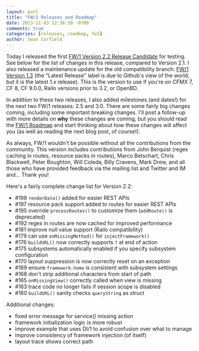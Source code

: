 ```yaml
---
layout: post
title: "FW/1 Releases and Roadmap"
date: 2013-11-03 12:38:30 -0700
comments: true
categories: [releases, roadmap, fw1]
author: Sean Corfield
---
```

Today I released the first [FW/1 Version 2.2 Release Candidate](https://github.com/framework-one/fw1/releases/tag/v2.2-rc1) for testing. See below for the list of changes in this release, compared to Version 2.1. I also released a maintenance update for the old compatibility branch: [FW/1 Version 1.3](https://github.com/framework-one/fw1/releases/tag/v1.3) (the "Latest Release" label is due to Github's view of the world, but it is the latest 1.x release). This is the version to use if you're on CFMX 7, CF 8, CF 9.0.0, Railo versions prior to 3.2, or OpenBD.<!-- more -->

In addition to these two releases, I also added milestones (and dates!) for the next two FW/1 releases: 2.5 and 3.0. There are some fairly big changes coming, including some important breaking changes. I'll post a follow-up with more details on **why** these changes are coming, but you should read the [FW/1 Roadmap](https://github.com/framework-one/fw1/issues/milestones) and start thinking about how these changes will affect you (as well as reading the next blog post, of course!).

As always, FW/1 wouldn't be possible without all the contributions from the community. This version includes contributions from John Berquist (regex caching in routes, resource packs in routes), Marco Betschart, Chris Blackwell, Peter Boughton, Will Coleda, Billy Cravens, Mark Drew, and all those who have provided feedback via the mailing list and Twitter and IM and... Thank you!

Here's a fairly complete change list for Version 2.2:

* \#198 `renderData()` added for easier REST APIs
* \#197 resource pack support added to routes for easier REST APIs
* \#195 override `processRoutes()` to customize them (`addRoute()` is deprecated)
* \#192 regex in routes are now cached for improved performance
* \#181 improve null value support (Railo compatibility)
* \#179 can use `onMissingMethod()` for `injectFramework()`
* \#176 `buildURL()` now correctly supports `?` at end of action
* \#175 subsystems automatically enabled if you specify subsystem configuration
* \#170 layout suppression is now correctly reset on an exception
* \#169 ensure `framework.home` is consistent with subsystem settings
* \#168 don't strip additional characters from start of path
* \#165 `onMissingView()` correctly called when view is missing
* \#163 trace code no longer fails if session scope is disabled
* \#160 `buildURL()` sanity checks `queryString` as struct

Additional changes:

* fixed error message for service() missing action
* framework initialization logic is more robust
* improve example that uses DI/1 to avoid confusion over what to manage
* improve consistency of framework injection (of itself)
* layout trace shows correct path
